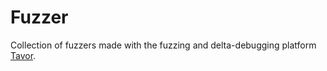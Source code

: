 # Fuzzer

Collection of fuzzers made with the fuzzing and delta-debugging platform [Tavor](https://github.com/zimmski/tavor).

